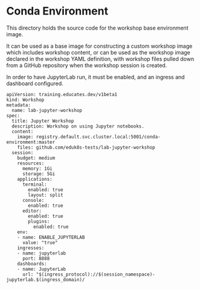 Conda Environment
=================

This directory holds the source code for the workshop base environment image.

It can be used as a base image for constructing a custom workshop image which
includes workshop content, or can be used as the workshop image declared in the
workshop YAML definition, with workshop files pulled down from a GitHub
repository when the workshop session is created.

In order to have JupyterLab run, it must be enabled, and an ingress and
dashboard configured.

```
apiVersion: training.educates.dev/v1beta1
kind: Workshop
metadata:
  name: lab-jupyter-workshop
spec:
  title: Jupyter Workshop
  description: Workshop on using Jupyter notebooks.
  content:
    image: registry.default.svc.cluster.local:5001/conda-environment:master
    files: github.com/eduk8s-tests/lab-jupyter-workshop
  session:
    budget: medium
    resources:
      memory: 1Gi
      storage: 5Gi
    applications:
      terminal:
        enabled: true
        layout: split
      console:
        enabled: true
      editor:
        enabled: true
        plugins:
          enabled: true
    env:
    - name: ENABLE_JUPYTERLAB
      value: "true"
    ingresses:
    - name: jupyterlab
      port: 8888
    dashboards:
    - name: JupyterLab
      url: "$(ingress_protocol)://$(session_namespace)-jupyterlab.$(ingress_domain)/
```
